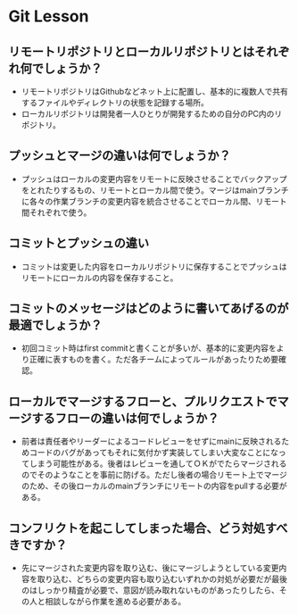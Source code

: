 # Git Lesson

## リモートリポジトリとローカルリポジトリとはそれぞれ何でしょうか？

* リモートリポジトリはGithubなどネット上に配置し、基本的に複数人で共有するファイルやディレクトリの状態を記録する場所。
* ローカルリポジトリは開発者一人ひとりが開発するための自分のPC内のリポジトリ。

## プッシュとマージの違いは何でしょうか？

* プッシュはローカルの変更内容をリモートに反映させることでバックアップをとれたりするもの、リモートとローカル間で使う。マージはmainブランチに各々の作業ブランチの変更内容を統合させることでローカル間、リモート間それぞれで使う。

## コミットとプッシュの違い

* コミットは変更した内容をローカルリポジトリに保存することでプッシュはリモートにローカルの内容を保存すること。

## コミットのメッセージはどのように書いてあげるのが最適でしょうか？

* 初回コミット時はfirst commitと書くことが多いが、基本的に変更内容をより正確に表すものを書く。ただ各チームによってルールがあったりため要確認。

## ローカルでマージするフローと、プルリクエストでマージするフローの違いは何でしょうか？

* 前者は責任者やリーダーによるコードレビューをせずにmainに反映されるためコードのバグがあってもそれに気付かず実装してしまい大変なことになってしまう可能性がある。後者はレビューを通してＯＫがでたらマージされるのでそのようなことを事前に防げる。ただし後者の場合リモート上でマージのため、その後ローカルのmainブランチにリモートの内容をpullする必要がある。

## コンフリクトを起こしてしまった場合、どう対処すべきですか？

* 先にマージされた変更内容を取り込む、後にマージしようとしている変更内容を取り込む、どちらの変更内容も取り込むいずれかの対処が必要だが最後のはしっかり精査が必要で、意図が読み取れないものがあったりしたら、その人と相談しながら作業を進める必要がある。